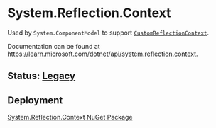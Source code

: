 # System.Reflection.Context
Used by `System.ComponentModel` to support [`CustomReflectionContext`](https://learn.microsoft.com/dotnet/api/system.reflection.context.customreflectioncontext).

Documentation can be found at https://learn.microsoft.com/dotnet/api/system.reflection.context.

## Status: [Legacy](../../libraries/README.md#development-statuses)

## Deployment
[System.Reflection.Context NuGet Package](https://www.nuget.org/packages/System.Reflection.Context)
